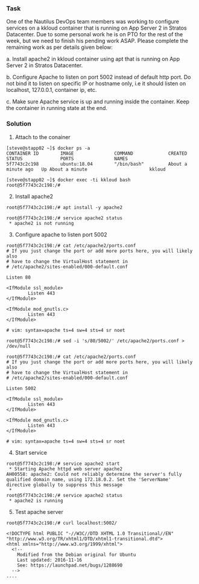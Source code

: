 ### Task
One of the Nautilus DevOps team members was working to configure services on a kkloud container that is running on App Server 2 in Stratos Datacenter. Due to some personal work he is on PTO for the rest of the week, but we need to finish his pending work ASAP. Please complete the remaining work as per details given below:

a. Install apache2 in kkloud container using apt that is running on App Server 2 in Stratos Datacenter.

b. Configure Apache to listen on port 5002 instead of default http port. Do not bind it to listen on specific IP or hostname only, i.e it should listen on localhost, 127.0.0.1, container ip, etc.

c. Make sure Apache service is up and running inside the container. Keep the container in running state at the end.

### Solution
1. Attach to the conainer
```
[steve@stapp02 ~]$ docker ps -a
CONTAINER ID        IMAGE               COMMAND             CREATED              STATUS              PORTS               NAMES
5f7743c2c198        ubuntu:18.04        "/bin/bash"         About a minute ago   Up About a minute                       kkloud

[steve@stapp02 ~]$ docker exec -ti kkloud bash
root@5f7743c2c198:/#
```
2. Install apache2
```
root@5f7743c2c198:/# apt install -y apache2

root@5f7743c2c198:/# service apache2 status
 * apache2 is not running
```
3. Configure apache to listen port 5002
```
root@5f7743c2c198:/# cat /etc/apache2/ports.conf   
# If you just change the port or add more ports here, you will likely also
# have to change the VirtualHost statement in
# /etc/apache2/sites-enabled/000-default.conf

Listen 80

<IfModule ssl_module>
        Listen 443
</IfModule>

<IfModule mod_gnutls.c>
        Listen 443
</IfModule>

# vim: syntax=apache ts=4 sw=4 sts=4 sr noet

root@5f7743c2c198:/# sed -i 's/80/5002/' /etc/apache2/ports.conf > /dev/null

root@5f7743c2c198:/# cat /etc/apache2/ports.conf 
# If you just change the port or add more ports here, you will likely also
# have to change the VirtualHost statement in
# /etc/apache2/sites-enabled/000-default.conf

Listen 5002

<IfModule ssl_module>
        Listen 443
</IfModule>

<IfModule mod_gnutls.c>
        Listen 443
</IfModule>

# vim: syntax=apache ts=4 sw=4 sts=4 sr noet
```
4. Start service
```
root@5f7743c2c198:/# service apache2 start
 * Starting Apache httpd web server apache2                                                                                             AH00558: apache2: Could not reliably determine the server's fully qualified domain name, using 172.18.0.2. Set the 'ServerName' directive globally to suppress this message
 * 
root@5f7743c2c198:/# service apache2 status
 * apache2 is running
```
5. Test apache server
```
root@5f7743c2c198:/# curl localhost:5002/

<!DOCTYPE html PUBLIC "-//W3C//DTD XHTML 1.0 Transitional//EN" "http://www.w3.org/TR/xhtml1/DTD/xhtml1-transitional.dtd">
<html xmlns="http://www.w3.org/1999/xhtml">
  <!--
    Modified from the Debian original for Ubuntu
    Last updated: 2016-11-16
    See: https://launchpad.net/bugs/1288690
  -->
....
```
